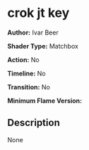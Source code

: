 # crok jt key

**Author:** Ivar Beer

**Shader Type:** Matchbox

**Action:** No

**Timeline:** No

**Transition:** No

**Minimum Flame Version:** 


## Description
None
